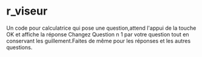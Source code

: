 # r_viseur
Un code pour calculatrice qui pose une question,attend l'appui de la touche OK et affiche la réponse
Changez Question n 1 par votre question tout en conservant les guillement.Faites de même pour les réponses et les autres questions.
